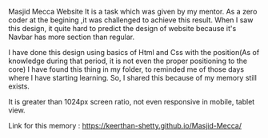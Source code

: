 Masjid Mecca Website
It is a task which was given by my mentor.
As a zero coder at the begining ,it was challenged to achieve this result.
When I saw this design, it quite hard to predict the design of website because it's Navbar has more section than regular.

I have done this design using basics of Html and Css with the position(As of knowledge during that period, it is not even the proper positioning to the core)
I have found this thing in my folder, to reminded me of those days where I have starting learning.
So, I shared this because of my memory still exists.

It is greater than 1024px screen ratio, not even responsive in mobile, tablet view.

Link for this memory : https://keerthan-shetty.github.io/Masjid-Mecca/
